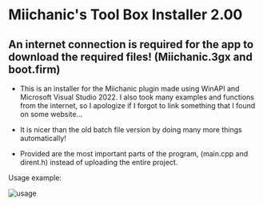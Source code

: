 # Miichanic's Tool Box Installer 2.00

An internet connection is required for the app to download the required files! (Miichanic.3gx and boot.firm)
---

- This is an installer for the Miichanic plugin made using WinAPI and Microsoft Visual Studio 2022.
I also took many examples and functions from the internet, so I apologize if I forgot to link something that I found on some website...

- It is nicer than the old batch file version by doing many more things automatically!

- Provided are the most important parts of the program, (main.cpp and dirent.h) instead of uploading the entire project.

Usage example:

![usage](https://user-images.githubusercontent.com/32585652/149185461-83fde09f-c460-48ee-8584-55600c39a433.PNG)

